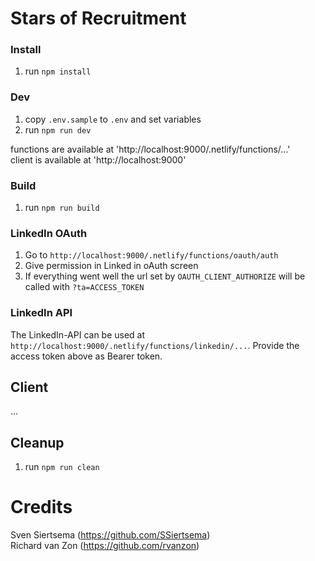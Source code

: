 # Stars of Recruitment

### Install
1. run `npm install`

### Dev
1. copy `.env.sample` to `.env` and set variables
1. run `npm run dev`

functions are available at 'http://localhost:9000/.netlify/functions/...'  
client is available at 'http://localhost:9000'

### Build
1. run `npm run build`

### LinkedIn OAuth
1. Go to `http://localhost:9000/.netlify/functions/oauth/auth`
2. Give permission in Linked in oAuth screen
3. If everything went well the url set by `OAUTH_CLIENT_AUTHORIZE` will be called with `?ta=ACCESS_TOKEN`

### LinkedIn API
The LinkedIn-API can be used at `http://localhost:9000/.netlify/functions/linkedin/...`. Provide the access token above as Bearer token.

## Client
...

## Cleanup
1. run `npm run clean`

# Credits
Sven Siertsema (https://github.com/SSiertsema)  
Richard van Zon (https://github.com/rvanzon)
